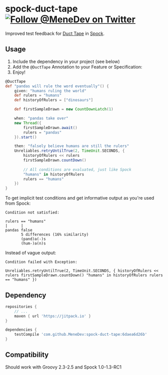 # spock-duct-tape [![Follow @MeneDev on Twitter](https://img.shields.io/twitter/follow/MeneDev.svg?style=social&label=%40MeneDev)](https://twitter.com/MeneDev)

Improved test feedback for [Duct Tape](https://github.com/rnorth/duct-tape) in [Spock](http://spockframework.org/).

## Usage

1. Include the dependency in your project (see below)
1. Add the `@DuctTape` Annotation to your Feature or Specification: 
1. Enjoy!

```groovy
@DuctTape
def "pandas will rule the word eventually"() {
    given: "humans ruling the world"
    def rulers = "humans"
    def historyOfRulers = ["dinosaurs"]

    def firstSampleDrawn = new CountDownLatch(1)

    when: "pandas take over"
    new Thread({
        firstSampleDrawn.await()
        rulers = "pandas"
    }).start()

    then: "falsely believe humans are still the rulers"
    Unreliables.retryUntilTrue(2, TimeUnit.SECONDS, {
        historyOfRulers << rulers
        firstSampleDrawn.countDown()
        
        // All conditions are evaluated, just like Spock 
        "humans" in historyOfRulers
        rulers == "humans"
    })
}
```

To get implicit test conditions and get informative output as you're used from Spock:

```
Condition not satisfied:

rulers == "humans"
|      |
pandas false
       5 differences (16% similarity)
       (pand)a(-)s
       (hum-)a(n)s
```

Instead of vague output:

```
Condition failed with Exception:

Unreliables.retryUntilTrue(2, TimeUnit.SECONDS, { historyOfRulers << rulers firstSampleDrawn.countDown() "humans" in historyOfRulers rulers == "humans" })

```

## Dependency
```groovy
repositories {
    // ...
    maven { url 'https://jitpack.io' }
}

dependencies {
    testCompile 'com.github.MeneDev:spock-duct-tape:6daea6d26b'
}
```

## Compatibility

Should work with Groovy 2.3-2.5 and Spock 1.0-1.3-RC1
